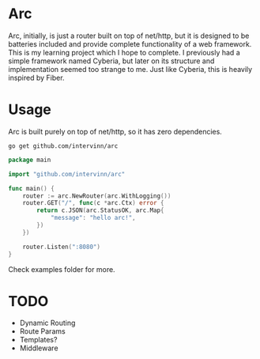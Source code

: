 # Arc
Arc, initially, is just a router built on top of net/http, but it is designed to be batteries included and provide complete functionality of a web framework.
This is my learning project which I hope to complete. I previously had a simple framework named Cyberia, but later on its structure and implementation seemed too strange to me.
Just like Cyberia, this is heavily inspired by Fiber.

# Usage
Arc is built purely on top of net/http, so it has zero dependencies.
```
go get github.com/intervinn/arc
```

```go
package main

import "github.com/intervinn/arc"

func main() {
	router := arc.NewRouter(arc.WithLogging())
	router.GET("/", func(c *arc.Ctx) error {
		return c.JSON(arc.StatusOK, arc.Map{
			"message": "hello arc!",
		})
	})

	router.Listen(":8080")
}
```

Check examples folder for more.

# TODO
* Dynamic Routing
* Route Params
* Templates?
* Middleware
